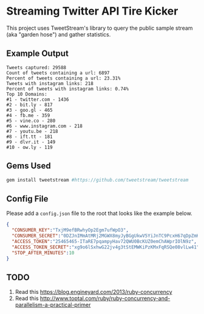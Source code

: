 # Streaming Twitter API Tire Kicker
This project uses TweetStream's library to query the public sample stream (aka "garden hose") and gather statistics.

## Example Output
```
Tweets captured: 29588
Count of tweets containing a url: 6897
Percent of tweets containing a url: 23.31%
Tweets with instagram links: 218
Percent of tweets with instagram links: 0.74%
Top 10 Domains:
#1 - twitter.com - 1436
#2 - bit.ly - 817
#3 - goo.gl - 465
#4 - fb.me - 359
#5 - vine.co - 280
#6 - www.instagram.com - 218
#7 - youtu.be - 218
#8 - ift.tt - 181
#9 - dlvr.it - 149
#10 - ow.ly - 119
```

## Gems Used
```ruby
gem install tweetstream #https://github.com/tweetstream/tweetstream
```

## Config File
Please add a `config.json` file to the root that looks like the example below.
```json
{
  "CONSUMER_KEY":"TxjM9efBRwhyOp2Egm7ufWpO3",
  "CONSUMER_SECRET":"0DZJnIMmAtMRj2MGWX8myJyBGgUkwV5YiJnTC9PcxH67qDpZmK",
  "ACCESS_TOKEN":"25465465-ITaRE7pqampyHav72QWU0BcKUZ0emChAWprIOlN9z",
  "ACCESS_TOKEN_SECRET":"xg9o6lSxhwG22jv4g3tStEMWKiPzKMxFqRSQe08vlLw41",
  "STOP_AFTER_MINUTES":10
}
```
## TODO
1. Read this https://blog.engineyard.com/2013/ruby-concurrency
1. Read this http://www.toptal.com/ruby/ruby-concurrency-and-parallelism-a-practical-primer
